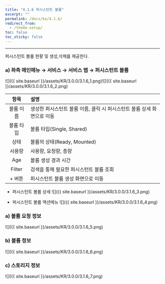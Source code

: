 ```yaml
---
title: "4.1.6 퍼시스턴트 볼륨"
excerpt: ""
permalink: /docs/ko/4.1.6/
redirect_from:
  - /theme-setup/
toc: false
toc_sticky: false
---
```


---
퍼시스턴트 볼륨 현황 및 생성,삭제를 제공한다.

### a\) 좌측 메인메뉴 → 서비스 → 서비스 맵 → 퍼시스턴트 볼륨
![]({{ site.baseurl }}/assets/KR/3.0.0/3.1.6_1.png)![]({{ site.baseurl }}/assets/KR/3.0.0/3.1.6_2.png)

| **항목** | **설명** |
| :---: | :--- |
| 볼륨 이름 | 생성한 퍼시스턴트 볼륨 이름, 클릭 시 퍼시스턴트 볼륨 상세 화면으로 이동 |
| 볼륨 타입 | 볼륨 타입(Single, Shared) |
| 상태 | 볼륨의 상태(Ready, Mounted) |
| 사용량 | 사용량, 요청량, 총량 |
| Age | 볼륨 생성 경과 시간 |
| Filter | 검색을 통해 필요한 퍼시스턴트 볼륨 조회 |
| + 버튼 | 퍼시스턴트 볼륨 생성 화면으로 이동 |

* 퍼시스턴트 볼륨 상세
![]({{ site.baseurl }}/assets/KR/3.0.0/3.1.6_3.png)

* 퍼시스턴트 볼륨 액션메뉴
![]({{ site.baseurl }}/assets/KR/3.0.0/3.1.6_4.png)

### a\) 볼륨 요청 정보
![]({{ site.baseurl }}/assets/KR/3.0.0/3.1.6_5.png)

### b\) 볼륨 정보
![]({{ site.baseurl }}/assets/KR/3.0.0/3.1.6_6.png)

### c\) 스토리지 정보
![]({{ site.baseurl }}/assets/KR/3.0.0/3.1.6_7.png)
